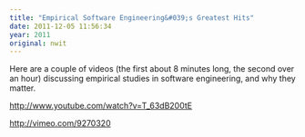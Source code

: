 ```yaml
---
title: "Empirical Software Engineering&#039;s Greatest Hits"
date: 2011-12-05 11:56:34
year: 2011
original: nwit
---
```

<p>Here are a couple of videos (the first about 8 minutes long, the second over an hour) discussing empirical studies in software engineering, and why they matter.</p>
<p><a href="http://www.youtube.com/watch?v=T_63dB200tE">http://www.youtube.com/watch?v=T_63dB200tE</a></p>
<p><a href="http://vimeo.com/9270320">http://vimeo.com/9270320</a></p>
